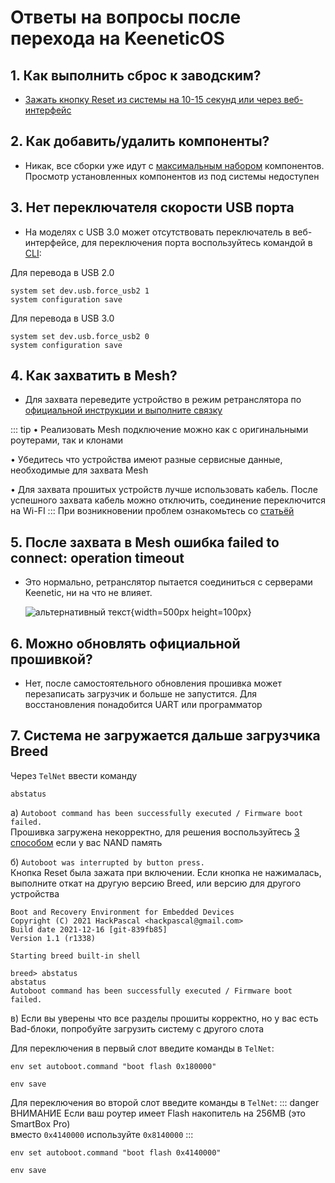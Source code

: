 # Ответы на вопросы после перехода на KeeneticOS

## 1. Как выполнить сброс к заводским?

- [Зажать кнопку Reset из системы на 10-15 секунд или через веб-интерфейс](https://help.keenetic.com/hc/ru/articles/360000501620-%D0%A1%D0%B1%D1%80%D0%BE%D1%81-%D0%BD%D0%B0%D1%81%D1%82%D1%80%D0%BE%D0%B5%D0%BA-%D0%B8%D0%BD%D1%82%D0%B5%D1%80%D0%BD%D0%B5%D1%82-%D1%86%D0%B5%D0%BD%D1%82%D1%80%D0%B0-%D0%B8-%D0%BF%D0%B0%D1%80%D0%BE%D0%BB%D1%8F-%D0%B0%D0%B4%D0%BC%D0%B8%D0%BD%D0%B8%D1%81%D1%82%D1%80%D0%B0%D1%82%D0%BE%D1%80%D0%B0)

## 2. Как добавить/удалить компоненты?

- Никак, все сборки уже идут с [максимальным набором](/wiki/helpful/components.md) компонентов. Просмотр установленных компонентов из под системы недоступен

## 3. Нет переключателя скорости USB порта

- На моделях с USB 3.0 может отсутствовать переключатель в веб-интерфейсе, для переключения порта воспользуйтесь командой в [CLI](http://192.168.1.1/a):

Для перевода в USB 2.0
```shell 
system set dev.usb.force_usb2 1
system configuration save
````
Для перевода в USB 3.0
```shell 
system set dev.usb.force_usb2 0
system configuration save
````

## 4. Как захватить в Mesh?

- Для захвата переведите устройство в режим ретранслятора
  по [официальной инструкции и выполните связку](https://help.keenetic.com/hc/ru/articles/360016059839-%D0%9F%D1%80%D0%B8%D0%BC%D0%B5%D1%80-%D1%81%D0%BE%D0%B7%D0%B4%D0%B0%D0%BD%D0%B8%D1%8F-Wi-Fi-%D1%81%D0%B8%D1%81%D1%82%D0%B5%D0%BC%D1%8B-%D0%BD%D0%B0-%D0%B1%D0%B0%D0%B7%D0%B5-%D0%B4%D0%B2%D1%83%D1%85-%D0%B8%D0%BD%D1%82%D0%B5%D1%80%D0%BD%D0%B5%D1%82-%D1%86%D0%B5%D0%BD%D1%82%D1%80%D0%BE%D0%B2-Keenetic)

::: tip • Реализовать Mesh подключение можно как с оригинальными роутерами, так и клонами

• Убедитесь что устройства имеют разные сервисные данные, необходимые для захвата Mesh

• Для захвата прошитых устройств лучше использовать кабель. После успешного захвата кабель можно отключить, соединение переключится на Wi-FI
:::
При возникновении проблем ознакомьтесь со [статьёй](/wiki/helpful/mesh.md#решение-проблем)

## 5. После захвата в Mesh ошибка failed to connect: operation timeout

- Это нормально, ретранслятор пытается соединиться с серверами Keenetic, ни на что не влияет.

  ![альтернативный текст](/public/assets/images/wiki/helpful/faq/mesh.png){width=500px height=100px}

## 6. Можно обновлять официальной прошивкой?

- Нет, после самостоятельного обновления прошивка может перезаписать загрузчик и больше не запустится. Для восстановления понадобится UART или программатор

## 7. Система не загружается дальше загрузчика Breed

Через `TelNet` ввести команду

````shell
abstatus
````

а) `Autoboot command has been successfully executed / Firmware boot failed.`<br/>
Прошивка загружена некорректно, для решения воспользуйтесь [3 способом](/wiki/helpful/updateFirmware.md#способ-3) если у вас NAND память<br/>

б) `Autoboot was interrupted by button press.`<br/>
Кнопка Reset была зажата при включении. Если кнопка не нажималась, выполните откат на другую версию Breed, или версию для другого устройства

````shell
Boot and Recovery Environment for Embedded Devices
Copyright (C) 2021 HackPascal <hackpascal@gmail.com>
Build date 2021-12-16 [git-839fb85]
Version 1.1 (r1338)

Starting breed built-in shell

breed> abstatus
abstatus
Autoboot command has been successfully executed / Firmware boot failed.
````
в) Если вы уверены что все разделы прошиты корректно, но у вас есть Bad-блоки, попробуйте загрузить систему с другого слота 

Для переключения в первый слот введите команды в `TelNet`:

````shell
env set autoboot.command "boot flash 0x180000"
````
````shell
env save
````
Для переключения во второй слот введите команды в `TelNet`:
::: danger ВНИМАНИЕ
Если ваш роутер имеет Flash накопитель на 256MB (это SmartBox Pro) <br>вместо `0x4140000` используйте `0x8140000`
:::
````shell
env set autoboot.command "boot flash 0x4140000"
````
````shell
env save
````